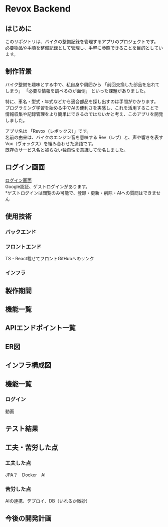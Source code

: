 # Revox Backend

## はじめに
このリポジトリは、バイクの整備記録を管理するアプリのプロジェクトです。  
必要物品や手順を整備記録として管理し、手軽に参照できることを目的としています。

## 制作背景
バイク整備を趣味とする中で、私自身や周囲から  「前回交換した部品を忘れてしまう」  「必要な情報を調べるのが面倒」  といった課題がありました。  

特に、車名・型式・年式などから適合部品を探し出すのは手間がかかります。  
プログラミング学習を始める中でAIの便利さを実感し、これを活用することで  情報収集や記録管理をより簡単にできるのではないかと考え、このアプリを開発しました。  

アプリ名は 「Revox（レボックス）」です。  
名前の由来は、バイクのエンジン音を意味する Rev（レブ）と、声や響きを表す Vox（ヴォックス）を組み合わせた造語です。   
既存のサービス名と被らない独自性を意識して命名しました。

## ログイン画面
[ログイン画面](https://rikuto-web.github.io/revox_frontend/)  
Google認証、ゲストログインがあります。  
*ゲストログインは閲覧のみ可能で、登録・更新・削除・AIへの質問はできません

## 使用技術
  ### バックエンド

  ### フロントエンド
  TS・React載せてフロントGitHubへのリンク
  ### インフラ

## 製作期間

## 機能一覧

## APIエンドポイント一覧

## ER図

## インフラ構成図

## 機能一覧
  ### ログイン
  動画

## テスト結果

## 工夫・苦労した点
  ### 工夫した点
  JPA？　Docker　AI

  ### 苦労した点
  AIの連携、デプロイ、DB（いれるか微妙）

## 今後の開発計画

